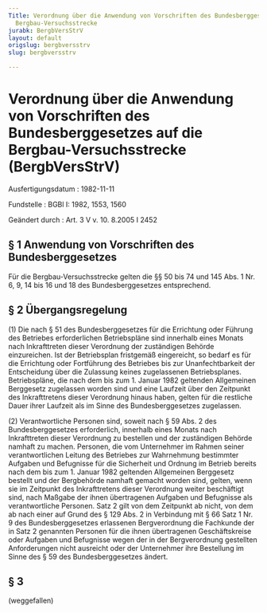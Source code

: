 ```yaml
---
Title: Verordnung über die Anwendung von Vorschriften des Bundesberggesetzes auf die
  Bergbau-Versuchsstrecke
jurabk: BergbVersStrV
layout: default
origslug: bergbversstrv
slug: bergbversstrv

---
```


# Verordnung über die Anwendung von Vorschriften des Bundesberggesetzes auf die Bergbau-Versuchsstrecke (BergbVersStrV)

Ausfertigungsdatum
:   1982-11-11

Fundstelle
:   BGBl I: 1982, 1553, 1560

Geändert durch
:   Art. 3 V v. 10. 8.2005 I 2452


## § 1 Anwendung von Vorschriften des Bundesberggesetzes

Für die Bergbau-Versuchsstrecke gelten die §§ 50 bis 74 und 145 Abs. 1
Nr. 6, 9, 14 bis 16 und 18 des Bundesberggesetzes entsprechend.


## § 2 Übergangsregelung

(1) Die nach § 51 des Bundesberggesetzes für die Errichtung oder
Führung des Betriebes erforderlichen Betriebspläne sind innerhalb
eines Monats nach Inkrafttreten dieser Verordnung der zuständigen
Behörde einzureichen. Ist der Betriebsplan fristgemäß eingereicht, so
bedarf es für die Errichtung oder Fortführung des Betriebes bis zur
Unanfechtbarkeit der Entscheidung über die Zulassung keines
zugelassenen Betriebsplanes. Betriebspläne, die nach dem bis zum 1.
Januar 1982 geltenden Allgemeinen Berggesetz zugelassen worden sind
und eine Laufzeit über den Zeitpunkt des Inkrafttretens dieser
Verordnung hinaus haben, gelten für die restliche Dauer ihrer Laufzeit
als im Sinne des Bundesberggesetzes zugelassen.

(2) Verantwortliche Personen sind, soweit nach § 59 Abs. 2 des
Bundesberggesetzes erforderlich, innerhalb eines Monats nach
Inkrafttreten dieser Verordnung zu bestellen und der zuständigen
Behörde namhaft zu machen. Personen, die vom Unternehmer im Rahmen
seiner verantwortlichen Leitung des Betriebes zur Wahrnehmung
bestimmter Aufgaben und Befugnisse für die Sicherheit und Ordnung im
Betrieb bereits nach dem bis zum 1. Januar 1982 geltenden Allgemeinen
Berggesetz bestellt und der Bergbehörde namhaft gemacht worden sind,
gelten, wenn sie im Zeitpunkt des Inkrafttretens dieser Verordnung
weiter beschäftigt sind, nach Maßgabe der ihnen übertragenen Aufgaben
und Befugnisse als verantwortliche Personen. Satz 2 gilt von dem
Zeitpunkt ab nicht, von dem ab nach einer auf Grund des § 129 Abs. 2
in Verbindung mit § 66 Satz 1 Nr. 9 des Bundesberggesetzes erlassenen
Bergverordnung die Fachkunde der in Satz 2 genannten Personen für die
ihnen übertragenen Geschäftskreise oder Aufgaben und Befugnisse wegen
der in der Bergverordnung gestellten Anforderungen nicht ausreicht
oder der Unternehmer ihre Bestellung im Sinne des § 59 des
Bundesberggesetzes ändert.


## § 3

(weggefallen)

